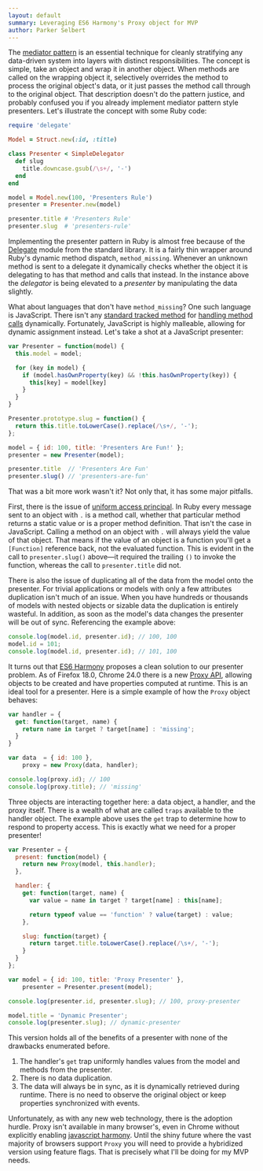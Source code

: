 ```yaml
---
layout: default
summary: Leveraging ES6 Harmony's Proxy object for MVP
author: Parker Selbert
---
```


The [mediator pattern][1] is an essential technique for cleanly stratifying any
data-driven system into layers with distinct responsibilities. The concept is
simple, take an object and wrap it in another object. When methods are called on
the wrapping object it, selectively overrides the method to process the original
object's data, or it just passes the method call through to the original object.
That description doesn't do the pattern justice, and probably confused you if
you already implement mediator pattern style presenters. Let's illustrate the
concept with some Ruby code:

```ruby
require 'delegate'

Model = Struct.new(:id, :title)

class Presenter < SimpleDelegator
  def slug
    title.downcase.gsub(/\s+/, '-')
  end
end

model = Model.new(100, 'Presenters Rule')
presenter = Presenter.new(model)

presenter.title # 'Presenters Rule'
presenter.slug  # 'presenters-rule'
```

Implementing the presenter pattern in Ruby is almost free because of the
[Delegate](2) module from the standard library. It is a fairly thin wrapper
around Ruby's dynamic method dispatch, `method_missing`. Whenever an unknown
method is sent to a delegate it dynamically checks whether the object it is
delegating to has that method and calls that instead. In the instance above the
*delegator* is being elevated to a *presenter* by manipulating the data
slightly.

What about languages that don't have `method_missing`? One such language is
JavaScript. There isn't any [standard tracked method](3) for [handling method
calls](4) dynamically. Fortunately, JavaScript is highly malleable, allowing for
dynamic assignment instead. Let's take a shot at a JavaScript presenter:

```javascript
var Presenter = function(model) {
  this.model = model;

  for (key in model) {
    if (model.hasOwnProperty(key) && !this.hasOwnProperty(key)) {
      this[key] = model[key]
    }
  }
}

Presenter.prototype.slug = function() {
  return this.title.toLowerCase().replace(/\s+/, '-');
};

model = { id: 100, title: 'Presenters Are Fun!' };
presenter = new Presenter(model);

presenter.title  // 'Presenters Are Fun'
presenter.slug() // 'presenters-are-fun'
```

That was a bit more work wasn't it? Not only that, it has some major pitfalls.

First, there is the issue of [uniform access principal](5). In Ruby every
message sent to an object with `.` is a method call, whether that particular
method returns a static value or is a proper method definition. That isn't the
case in JavaScript. Calling a method on an object with `.` will always yield the
value of that object. That means if the value of an object is a function you'll
get a `[Function]` reference back, not the evaluated function. This is evident
in the call to `presenter.slug()` above—it required the trailing `()` to invoke
the function, whereas the call to `presenter.title` did not.

There is also the issue of duplicating all of the data from the model onto the
presenter. For trivial applications or models with only a few attributes
duplication isn't much of an issue. When you have hundreds or thousands of
models with nested objects or sizable data the duplication is entirely wasteful.
In addition, as soon as the model's data changes the presenter will be out of
sync. Referencing the example above:

```javascript
console.log(model.id, presenter.id); // 100, 100
model.id = 101;
console.log(model.id, presenter.id); // 101, 100
```

It turns out that [ES6 Harmony](6) proposes a clean solution to our presenter
problem. As of Firefox 18.0, Chrome 24.0 there is a new [Proxy API](7), allowing
objects to be created and have properties computed at runtime. This is an ideal
tool for a presenter. Here is a simple example of how the `Proxy` object
behaves:

```javascript
var handler = {
  get: function(target, name) {
    return name in target ? target[name] : 'missing';
  }
}

var data  = { id: 100 },
    proxy = new Proxy(data, handler);

console.log(proxy.id); // 100
console.log(proxy.title); // 'missing'
```

Three objects are interacting together here: a data object, a handler, and the
proxy itself. There is a wealth of what are called `traps` available to the
handler object. The example above uses the `get` trap to determine how to
respond to property access. This is exactly what we need for a proper presenter!

```javascript
var Presenter = {
  present: function(model) {
    return new Proxy(model, this.handler);
  },

  handler: {
    get: function(target, name) {
      var value = name in target ? target[name] : this[name];

      return typeof value == 'function' ? value(target) : value;
    },

    slug: function(target) {
      return target.title.toLowerCase().replace(/\s+/, '-');
    }
  }
};

var model = { id: 100, title: 'Proxy Presenter' },
    presenter = Presenter.present(model);

console.log(presenter.id, presenter.slug); // 100, proxy-presenter

model.title = 'Dynamic Presenter';
console.log(presenter.slug); // dynamic-presenter
```

This version holds all of the benefits of a presenter with none of the drawbacks
enumerated before.

1. The handler's `get` trap uniformly handles values from the model and methods
   from the presenter.
2. There is no data duplication.
3. The data will always be in sync, as it is dynamically retrieved during
   runtime. There is no need to observe the original object or keep properties
   synchronized with events.

Unfortunately, as with any new web technology, there is the adoption hurdle.
Proxy isn't available in many browser's, even in Chrome without explicitly
enabling [javascript harmony](8). Until the shiny future where the vast majority
of browsers support `Proxy` you will need to provide a hybridized version using
feature flags. That is precisely what I'll be doing for my MVP needs.

[1]: http://c2.com/cgi/wiki?MediatorPattern
[2]: http://www.ruby-doc.org/stdlib-1.9.3/libdoc/delegate/rdoc/SimpleDelegator.html
[3]: https://developer.mozilla.org/en-US/docs/Web/JavaScript/Reference/Global_Objects/Object/noSuchMethod
[4]: http://yehudakatz.com/2008/08/18/method_missing-in-javascript/
[5]: http://martinfowler.com/bliki/UniformAccessPrinciple.html
[6]: https://wiki.mozilla.org/ES6_plans
[7]: https://developer.mozilla.org/en-US/docs/Web/JavaScript/Reference/Global_Objects/Proxy
[8]: chrome://flags/#enable-javascript-harmony
